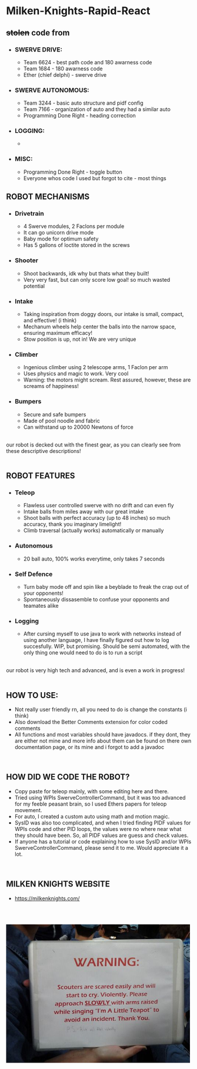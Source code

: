 # Milken-Knights-Rapid-React
## ~~stolen~~ code from
- ### SWERVE DRIVE:
     - Team 6624 - best path code and 180 awarness code
     - Team 1684 - 180 awarness code
     - Ether (chief delphi) - swerve drive  
- ### SWERVE AUTONOMOUS:
     - Team 3244 - basic auto structure and pidf config
     - Team 7166 - organization of auto and they had a similar auto
     - Programming Done Right - heading correction
- ### LOGGING:
     - 
- ### MISC:
     - Programming Done Right - toggle button
     - Everyone whos code I used but forgot to cite - most things

## ROBOT MECHANISMS
- ### Drivetrain
     - 4 Swerve modules, 2 Faclons per module
     - It can go unicorn drive mode
     - Baby mode for optimum safety
     - Has 5 gallons of loctite stored in the screws
- ### Shooter
     - Shoot backwards, idk why but thats what they built!
     - Very very fast, but can only score low goal! so much wasted potential
- ### Intake
     - Taking inspiration from doggy doors, our intake is small, compact, and effective! (i think)
     - Mechanum wheels help center the balls into the narrow space, ensuring maximum efficacy!
     - Stow position is up, not in! We are very unique
- ### Climber
     - Ingenious climber using 2 telescope arms, 1 Faclon per arm
     - Uses physics and magic to work. Very cool
     - Warning: the motors might scream. Rest assured, however, these are screams of happiness!
- ### Bumpers
     - Secure and safe bumpers
     - Made of pool noodle and fabric
     - Can withstand up to 20000 Newtons of force
<br/>
our robot is decked out with the finest gear, as you can clearly see from these descriptive descriptions!
<br/>
<br/>

## ROBOT FEATURES
- ### Teleop
     - Flawless user controlled swerve with no drift and can even fly
     - Intake balls from miles away with our great intake
     - Shoot balls with perfect accuracy (up to 48 inches) so much accuracy, thank you imaginary limelight!
     - Climb traversal (actually works) automatically or manually
- ### Autonomous
     - 20 ball auto, 100% works everytime, only takes 7 seconds
- ### Self Defence
     - Turn baby mode off and spin like a beyblade to freak the crap out of your opponents!
     - Spontaneously dissasemble to confuse your opponents and teamates alike
- ### Logging
     - After cursing myself to use java to work with networks instead of using another language, I have finally figured out how to log succesfully. WIP, but promising. Should be semi automated, with the only thing one would need to do is to run a script
<br/>
our robot is very high tech and advanced, and is even a work in progress!
<br/>
<br/>

## HOW TO USE:
- Not really user friendly rn, all you need to do is change the constants (i think)
- Also download the Better Comments extension for color coded comments
- All functions and most variables should have javadocs. if they dont, they are either not mine and more info about them can be found on there own documentation page, or its mine and i forgot to add a javadoc
<br/>

## HOW DID WE CODE THE ROBOT?
- Copy paste for teleop mainly, with some editing here and there.
- Tried using WPIs SwerveControllerCommand, but it was too advanced for my feeble peasant brain, so I used Ethers papers for teleop movement.
- For auto, I created a custom auto using math and motion magic.
- SysID was also too complicated, and when I tried finding PIDF values for WPIs code and other PID loops, the values were no where near what they should have been. So, all PIDF values are guess and check values.
- If anyone has a tutorial or code explaining how to use SysID and/or WPIs SwerveControllerCommand, please send it to me. Would appreciate it a lot.
<br/>

## MILKEN KNIGHTS WEBSITE
- https://milkenknights.com/
<br/>
<br/>

![alt text](https://github.com/themilkenknights/Milken-Knights-Rapid-React/blob/main/9b74540da182480bf9a6a91d10e6c433.jpg?raw=true)
